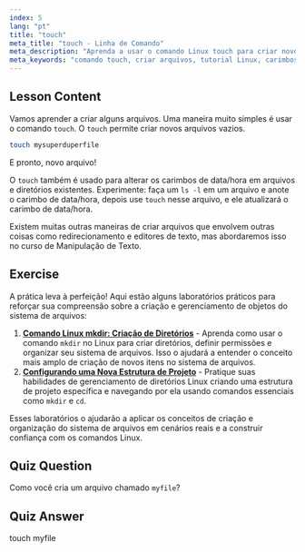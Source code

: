 ```yaml
---
index: 5
lang: "pt"
title: "touch"
meta_title: "touch - Linha de Comando"
meta_description: "Aprenda a usar o comando Linux touch para criar novos arquivos e atualizar carimbos de data/hora. Este guia para iniciantes ajuda você a entender o gerenciamento de arquivos."
meta_keywords: "comando touch, criar arquivos, tutorial Linux, carimbos de data/hora de arquivos, Linux para iniciantes, guia Linux, comandos básicos"
---
```


## Lesson Content

Vamos aprender a criar alguns arquivos. Uma maneira muito simples é usar o comando `touch`. O `touch` permite criar novos arquivos vazios.

```bash
touch mysuperduperfile
```

E pronto, novo arquivo!

O `touch` também é usado para alterar os carimbos de data/hora em arquivos e diretórios existentes. Experimente: faça um `ls -l` em um arquivo e anote o carimbo de data/hora, depois use `touch` nesse arquivo, e ele atualizará o carimbo de data/hora.

Existem muitas outras maneiras de criar arquivos que envolvem outras coisas como redirecionamento e editores de texto, mas abordaremos isso no curso de Manipulação de Texto.

## Exercise

A prática leva à perfeição! Aqui estão alguns laboratórios práticos para reforçar sua compreensão sobre a criação e gerenciamento de objetos do sistema de arquivos:

1. **[Comando Linux mkdir: Criação de Diretórios](https://labex.io/pt/labs/linux-linux-mkdir-command-directory-creating-209739)** - Aprenda como usar o comando `mkdir` no Linux para criar diretórios, definir permissões e organizar seu sistema de arquivos. Isso o ajudará a entender o conceito mais amplo de criação de novos itens no sistema de arquivos.
2. **[Configurando uma Nova Estrutura de Projeto](https://labex.io/pt/labs/linux-setting-up-a-new-project-structure-387859)** - Pratique suas habilidades de gerenciamento de diretórios Linux criando uma estrutura de projeto específica e navegando por ela usando comandos essenciais como `mkdir` e `cd`.

Esses laboratórios o ajudarão a aplicar os conceitos de criação e organização do sistema de arquivos em cenários reais e a construir confiança com os comandos Linux.

## Quiz Question

Como você cria um arquivo chamado `myfile`?

## Quiz Answer

touch myfile